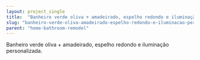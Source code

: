 ```yaml
---
layout: project_single
title:  "Banheiro verde oliva + amadeirado, espelho redondo e iluminação personalizada."
slug: "banheiro-verde-oliva-amadeirado-espelho-redondo-e-iluminacao-personalizada"
parent: "home-bathroom-remodel"
---
```

Banheiro verde oliva + amadeirado, espelho redondo e iluminação personalizada.